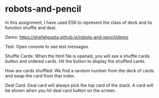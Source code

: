 # robots-and-pencil

In this assignment, I have used ES6 to represent the class of deck and its function shuffle and deal.

Demo: https://shefaligupta.github.io/robots-and-pencil/demo

Test: Open console to see test messages.

Shuffle Cards:
When the html file is opened, you will see a shuffle cards button and ordered cards.
Hit the button to display the shuffled cards.

How are cards shuffled: We find a random number from the deck of cards and swap the card from that index.

Deal Card:
Deal card will always pick the top card of the stack. A card will be shown when you hit deal card button on the screen.
